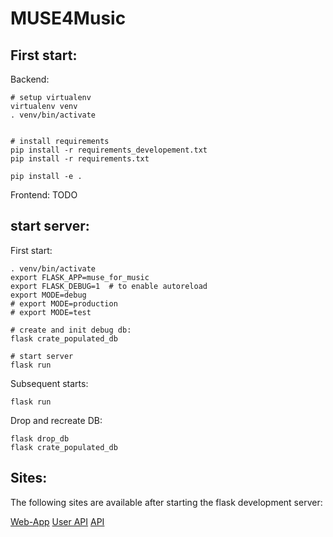 # MUSE4Music


## First start:

Backend:
```shell
# setup virtualenv
virtualenv venv
. venv/bin/activate


# install requirements
pip install -r requirements_developement.txt
pip install -r requirements.txt

pip install -e .
```

Frontend: TODO


## start server:

First start:
```shell
. venv/bin/activate
export FLASK_APP=muse_for_music
export FLASK_DEBUG=1  # to enable autoreload
export MODE=debug
# export MODE=production
# export MODE=test

# create and init debug db:
flask crate_populated_db

# start server
flask run
```

Subsequent starts:
```shell
flask run
```

Drop and recreate DB:
```shell
flask drop_db
flask crate_populated_db
```


## Sites:

The following sites are available after starting the flask development server:

[Web-App](http://127.0.0.1:5000/)
[User API](http://127.0.0.1:5000/users/doc)
[API](http://127.0.0.1:5000/api/doc)

